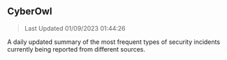 ## CyberOwl 
> Last Updated 01/09/2023 01:44:26 


A daily updated summary of the most frequent types of security incidents currently being reported from different sources.

